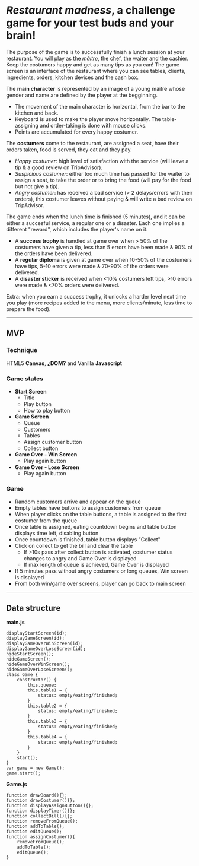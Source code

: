 # _Restaurant madness_, a challenge game for your test buds and your brain!
The purpose of the game is to successfully finish a lunch session at your restaurant. You will play as the _mâitre_, the chef, the waiter and the cashier. Keep the costumers happy and get as many tips as you can! The game screen is an interface of the restaurant where you can see tables, clients, ingredients, orders, kitchen devices and the cash box. 

The **main character** is represented by an image of a young mâitre whose gender and name are defined by the player at the begginning. 
- The movement of the main character is horizontal, from the bar to the kitchen and back.
- Keyboard is used to make the player move horizontally. The table-assigning and order-taking is done with mouse clicks.
- Points are accumulated for every happy costumer.

The **costumers** come to the restaurant, are assigned a seat, have their orders taken, food is served, they eat and they pay. 
- _Happy costumer_: high level of satisfaction with the service (will leave a tip & a good review on TripAdvisor).
- _Suspicious costumer_: either too much time has passed for the waiter to assign a seat, to take the order or to bring the food (will pay for the food but not give a tip). 
- _Angry costumer_: has received a bad service (> 2 delays/errors with their orders), this costumer leaves without paying & will write a bad review on TripAdvisor.


The game ends when the lunch time is finished (5 minutes), and it can be either a succesful service, a regular one or a disaster. Each one implies a different "reward", which includes the player's name on it.
- A **success trophy** is handled at game over when > 50% of the costumers have given a tip, less than 5 errors have been made & 90% of the orders have been delivered. 
- A **regular diploma** is given at game over when 10-50% of the costumers have tips, 5-10 errors were made & 70-90% of the orders were delivered. 
- A **disaster sticker** is received when <10% costumers left tips, >10 errors were made & <70% orders were delivered. 

Extra: when you earn a success trophy, it unlocks a harder level next time you play (more recipes added to the menu, more clients/minute, less time to prepare the food).
* * *
## MVP
### Technique
HTML5 __Canvas__, __¿DOM?__ and Vanilla __Javascript__

### Game states
* __Start Screen__
  * Title
  * Play button
  * How to play button
* __Game Screen__
  * Queue
  * Customers
  * Tables
  * Assign customer button
  * Collect button
* __Game Over - Win Screen__
  * Play again button
* __Game Over - Lose Screen__
  * Play again button
### Game
* Random customers arrive and appear on the queue
* Empty tables have buttons to assign customers from queue
* When player clicks on the table buttons, a table is assigned to the first costumer from the queue
* Once table is assigned, eating countdown begins and table button displays time left, disabling button
* Once countdown is finished, table button displays "Collect"
* Click on collect to get the bill and clear the table
  * If >10s pass after collect button is activated, costumer status changes to angry and Game Over is displayed
  * If max length of queue is achieved,  Game Over is displayed
* If 5 minutes pass without angry costumers or long queues, Win screen is displayed
* From both win/game over screens, player can go back to main screen
* * *
## Data structure
__main.js__
````
displayStartScreen(id);
displayGameScreen(id);
displayGameOverWinScreen(id);
displayGameOverLoseScreen(id);
hideStartScreen();
hideGameScreen();
hideGameOverWinScreen();
hideGameOverLoseScreen();
class Game {
    constructor() {
        this.queue;
        this.table1 = {
            status: empty/eating/finished;
        }
        this.table2 = {
            status: empty/eating/finished;
        }
        this.table3 = {
            status: empty/eating/finished;
        }
        this.table4 = {
            status: empty/eating/finished;
        }
    }
    start();
}
var game = new Game();
game.start();
````
__Game.js__
````
function drawBoard(){};
function drawCostumer(){};
function displayAssignButton(){};
function displayTimer(){};
function collectBill(){};
function removeFromQueue();
function addToTable();
function editQueue();
function assignCostumer(){
    removeFromQueue(); 
    addToTable(); 
    editQueue();
}
````